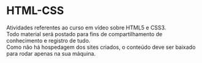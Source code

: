 # HTML-CSS
Atividades referentes ao curso em vídeo sobre HTML5 e CSS3.<br>
Todo material será postado para fins de compartilhamento de conhecimento e registro de tudo.<br>
Como não há hospedagem dos sites criados, o conteúdo deve ser baixado para rodar apenas na sua máquina.
